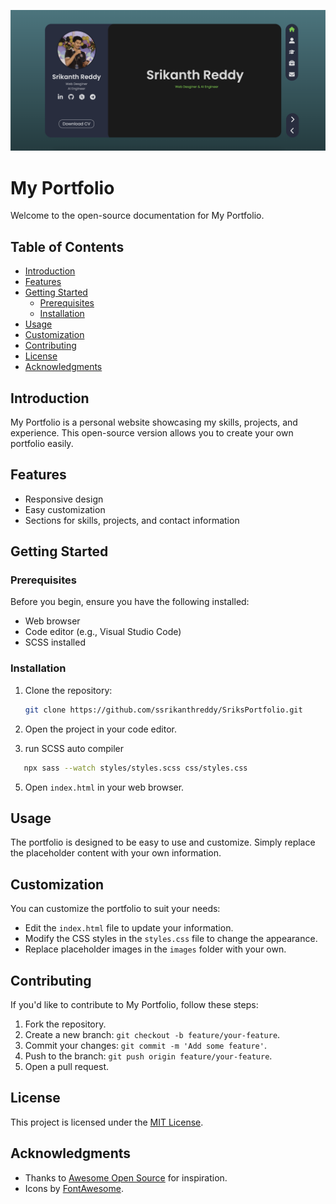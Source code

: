 ![Thumbnail](https://github.com/ssrikanthreddy/SriksPortfolio/blob/main/assets/thumbnail.png?raw=true)

# My Portfolio

Welcome to the open-source documentation for My Portfolio.

## Table of Contents

- [Introduction](#introduction)
- [Features](#features)
- [Getting Started](#getting-started)
  - [Prerequisites](#prerequisites)
  - [Installation](#installation)
- [Usage](#usage)
- [Customization](#customization)
- [Contributing](#contributing)
- [License](#license)
- [Acknowledgments](#acknowledgments)

## Introduction

My Portfolio is a personal website showcasing my skills, projects, and experience. This open-source version allows you to create your own portfolio easily.

## Features

- Responsive design
- Easy customization
- Sections for skills, projects, and contact information

## Getting Started

### Prerequisites

Before you begin, ensure you have the following installed:

- Web browser
- Code editor (e.g., Visual Studio Code)
- SCSS installed

### Installation

1. Clone the repository:

   ```bash
   git clone https://github.com/ssrikanthreddy/SriksPortfolio.git
   ```

2. Open the project in your code editor.

3. run SCSS auto compiler
```bash
   npx sass --watch styles/styles.scss css/styles.css
   ```
   
5. Open `index.html` in your web browser.

## Usage

The portfolio is designed to be easy to use and customize. Simply replace the placeholder content with your own information.

## Customization

You can customize the portfolio to suit your needs:

- Edit the `index.html` file to update your information.
- Modify the CSS styles in the `styles.css` file to change the appearance.
- Replace placeholder images in the `images` folder with your own.

## Contributing

If you'd like to contribute to My Portfolio, follow these steps:

1. Fork the repository.
2. Create a new branch: `git checkout -b feature/your-feature`.
3. Commit your changes: `git commit -m 'Add some feature'`.
4. Push to the branch: `git push origin feature/your-feature`.
5. Open a pull request.

## License

This project is licensed under the [MIT License](LICENSE).

## Acknowledgments

- Thanks to [Awesome Open Source](https://awesomeopensource.com/) for inspiration.
- Icons by [FontAwesome](https://fontawesome.com/).


